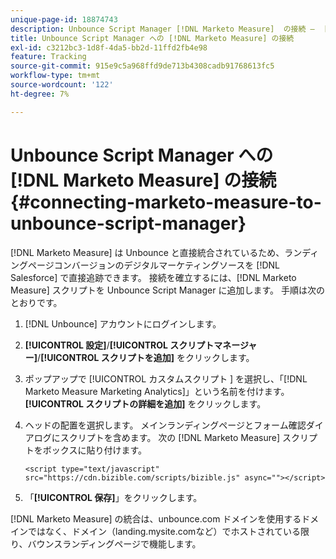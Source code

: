 ```yaml
---
unique-page-id: 18874743
description: Unbounce Script Manager [!DNL Marketo Measure]  の接続 –  [!DNL Marketo Measure]
title: Unbounce Script Manager への [!DNL Marketo Measure] の接続
exl-id: c3212bc3-1d8f-4da5-bb2d-11ffd2fb4e98
feature: Tracking
source-git-commit: 915e9c5a968ffd9de713b4308cadb91768613fc5
workflow-type: tm+mt
source-wordcount: '122'
ht-degree: 7%

---
```


# Unbounce Script Manager への [!DNL Marketo Measure] の接続 {#connecting-marketo-measure-to-unbounce-script-manager}

[!DNL Marketo Measure] は Unbounce と直接統合されているため、ランディングページコンバージョンのデジタルマーケティングソースを [!DNL Salesforce] で直接追跡できます。 接続を確立するには、[!DNL Marketo Measure] スクリプトを Unbounce Script Manager に追加します。 手順は次のとおりです。

1. [!DNL Unbounce] アカウントにログインします。
1. **[!UICONTROL 設定]**/**[!UICONTROL スクリプトマネージャー]**/**[!UICONTROL スクリプトを追加]** をクリックします。
1. ポップアップで [!UICONTROL  カスタムスクリプト ] を選択し、「[!DNL Marketo Measure Marketing Analytics]」という名前を付けます。 **[!UICONTROL スクリプトの詳細を追加]** をクリックします。
1. ヘッドの配置を選択します。 メインランディングページとフォーム確認ダイアログにスクリプトを含めます。 次の [!DNL Marketo Measure] スクリプトをボックスに貼り付けます。

   `<script type="text/javascript" src="https://cdn.bizible.com/scripts/bizible.js" async=""></script>`

1. 「**[!UICONTROL 保存]**」をクリックします。

[!DNL Marketo Measure] の統合は、unbounce.com ドメインを使用するドメインではなく、ドメイン（landing.mysite.comなど）でホストされている限り、バウンスランディングページで機能します。
